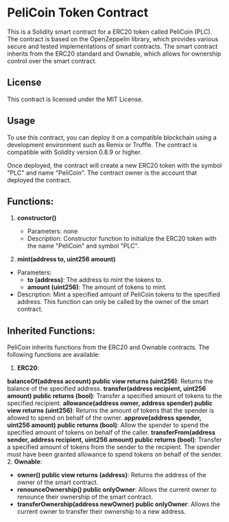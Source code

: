 # PeliCoin Token Contract
This is a Solidity smart contract for a ERC20 token called PeliCoin (PLC). The contract is based on the OpenZeppelin library, which provides various secure and tested implementations of smart contracts. The smart contract inherits from the ERC20 standard and Ownable, which allows for ownership control over the smart contract.


## License
This contract is licensed under the MIT License.


## Usage
To use this contract, you can deploy it on a compatible blockchain using a development environment such as Remix or Truffle. The contract is compatible with Solidity version 0.8.9 or higher.

Once deployed, the contract will create a new ERC20 token with the symbol "PLC" and name "PeliCoin". The contract owner is the account that deployed the contract.

## Functions:
1. **constructor()**
    - Parameters: none
    - Description: Constructor function to initialize the ERC20 token with the name "PeliCoin" and symbol "PLC".

2. **mint(address to, uint256 amount)**
- Parameters:
    - **to (address)**: The address to mint the tokens to.
    - **amount (uint256)**: The amount of tokens to mint.
- Description: Mint a specified amount of PeliCoin tokens to the specified address. This function can only be called by the owner of the smart contract.
## Inherited Functions:
PeliCoin inherits functions from the ERC20 and Ownable contracts. The following functions are available:

1. **ERC20**:

**balanceOf(address account) public view returns (uint256)**: Returns the balance of the specified address.
**transfer(address recipient, uint256 amount) public returns (bool)**: Transfer a specified amount of tokens to the specified recipient.
**allowance(address owner, address spender) public view returns (uint256)**: Returns the amount of tokens that the spender is allowed to spend on behalf of the owner.
**approve(address spender, uint256 amount) public returns (bool)**: Allow the spender to spend the specified amount of tokens on behalf of the caller.
**transferFrom(address sender, address recipient, uint256 amount) public returns (bool)**: Transfer a specified amount of tokens from the sender to the recipient. The spender must have been granted allowance to spend tokens on behalf of the sender.
2. **Ownable**:
- **owner() public view returns (address)**: Returns the address of the owner of the smart contract.
- **renounceOwnership() public onlyOwner**: Allows the current owner to renounce their ownership of the smart contract.
- **transferOwnership(address newOwner) public onlyOwner**: Allows the current owner to transfer their ownership to a new address.
